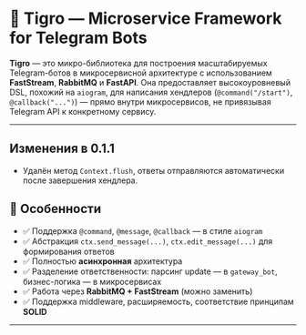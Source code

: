 # 🐯 Tigro — Microservice Framework for Telegram Bots

**Tigro** — это микро-библиотека для построения масштабируемых Telegram-ботов в
микросервисной архитектуре с использованием **FastStream**, **RabbitMQ** и **FastAPI**.
Она предоставляет высокоуровневый DSL, похожий на `aiogram`, для написания хендлеров
(`@command("/start")`, `@callback("...")`) — прямо внутри микросервисов, не привязывая
Telegram API к конкретному сервису.

---

## Изменения в 0.1.1

- Удалён метод `Context.flush`, ответы отправляются автоматически после завершения хендлера.

## 🔧 Особенности

- ✅ Поддержка `@command`, `@message`, `@callback` — в стиле `aiogram`
- ✅ Абстракция `ctx.send_message(...)`, `ctx.edit_message(...)` для формирования ответов
- ✅ Полностью **асинхронная** архитектура
- ✅ Разделение ответственности: парсинг update — в `gateway_bot`, бизнес-логика — в микросервисах
- ✅ Работа через **RabbitMQ + FastStream** (можно заменить)
- ✅ Поддержка middleware, расширяемость, соответствие принципам **SOLID**

---
